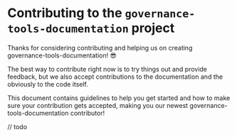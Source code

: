 # Contributing to the `governance-tools-documentation` project

Thanks for considering contributing and helping us on creating governance-tools-documentation! 😎

The best way to contribute right now is to try things out and provide feedback, but we also accept contributions to the documentation and the obviously to the code itself.

This document contains guidelines to help you get started and how to make sure your contribution gets accepted, making you our newest governance-tools-documentation contributor!

// todo